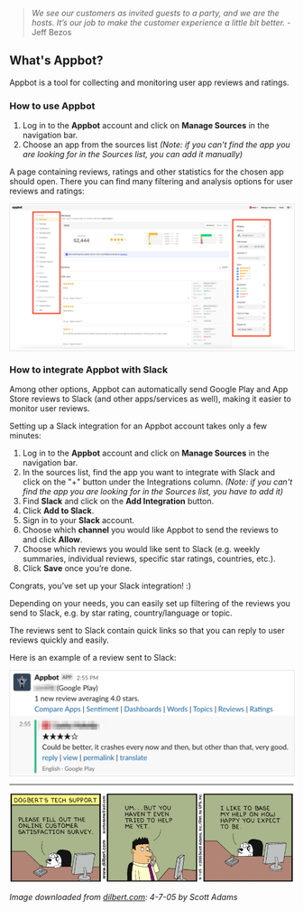 > *We see our customers as invited guests to a party, and we are the hosts. It’s our job to make the customer experience a little bit better.* - Jeff Bezos

## What's Appbot?

Appbot is a tool for collecting and monitoring user app reviews and ratings.

### How to use Appbot

1. Log in to the **Appbot** account and click on **Manage Sources** in the navigation bar.
2. Choose an app from the sources list *(Note: if you can't find the app you are looking for in the Sources list, you can add it manually)*

A page containing reviews, ratings and other statistics for the chosen app should open. There you can find many filtering and analysis options for user reviews and ratings:

<span style="display:block; border: 1px solid #e0e0e0; width:100%;">![Appbot reviews](/img/appbot-reviews.png)</span>

### How to integrate Appbot with Slack

Among other options, Appbot can automatically send Google Play and App Store reviews to Slack (and other apps/services as well), making it easier to monitor user reviews. 

Setting up a Slack integration for an Appbot account takes only a few minutes: 

1. Log in to the **Appbot** account and click on **Manage Sources** in the navigation bar.
2. In the sources list, find the app you want to integrate with Slack and click on the "+" button under the Integrations column. *(Note: if you can't find the app you are looking for in the Sources list, you have to add it)*
3. Find **Slack** and click on the **Add Integration** button.
4. Click **Add to Slack**.
5. Sign in to your **Slack** account.
6. Choose which **channel** you would like Appbot to send the reviews to and click **Allow**.
7. Choose which reviews you would like sent to Slack (e.g. weekly summaries, individual reviews, specific star ratings, countries, etc.). 
8. Click **Save** once you’re done.

Congrats, you’ve set up your Slack integration! :)

Depending on your needs, you can easily set up filtering of the reviews you send to Slack, e.g. by star rating, country/language or topic.

The reviews sent to Slack contain quick links so that you can reply to user reviews quickly and easily.

Here is an example of a review sent to Slack:
 
<span style="display:block; border: 1px solid #e0e0e0; width:100%;">![Appbot review message in Slack](/img/appbot-slack-review.png)</span>

---

![Appbot review message in Slack](/img/dilbert-appbot-article.gif)

*Image downloaded from [dilbert.com](https://dilbert.com/strip/2005-04-07): 4-7-05 by Scott Adams*
